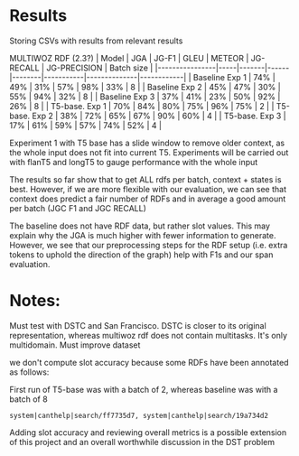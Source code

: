 # Results

Storing CSVs with results from relevant results

MULTIWOZ RDF (2.3?)
| Model          | JGA | JG-F1 | GLEU | METEOR | JG-RECALL | JG-PRECISION | Batch size |
|----------------|-----|-------|------|--------|-----------|--------------|------------|
| Baseline Exp 1 | 74% | 49%   | 31%  | 57%    | 98%       | 33%          | 8          |
| Baseline Exp 2 | 45% | 47%   | 30%  | 55%    | 94%       | 32%          | 8          |
| Baseline Exp 3 | 37% | 41%   | 23%  | 50%    | 92%       | 26%          | 8          |
| T5-base. Exp 1 | 70% | 84%   | 80%  | 75%    | 96%       | 75%          | 2          |
| T5-base. Exp 2 | 38% | 72%   | 65%  | 67%    | 90%       | 60%          | 4          |
| T5-base. Exp 3 | 17% | 61%   | 59%  | 57%    | 74%       | 52%          | 4          |
           

Experiment 1 with T5 base has a slide window to remove older context, as the whole input does not fit into current T5. Experiments will be carried out with flanT5 and longT5 to gauge performance with the whole input

The results so far show that to get ALL rdfs per batch, context + states is best. However, if we are more flexible with our evaluation, we can see that context does predict a fair number of RDFs and in average a good amount per batch (JGC F1 and JGC RECALL)

The baseline does not have RDF data, but rather slot values. This may explain why the JGA is much higher with fewer information to generate. However, we see that our preprocessing steps for the RDF setup (i.e. extra tokens to uphold the direction of the graph) help with F1s and our span evaluation. 


# Notes:

Must test with DSTC and San Francisco. DSTC is closer to its original representation, whereas multiwoz rdf does not contain multitasks. It's only multidomain. Must improve dataset

we don't compute slot accuracy because some RDFs have been annotated as follows:

First run of T5-base was with a batch of 2, whereas baseline was with a batch of 8

```
system|canthelp|search/ff7735d7, system|canthelp|search/19a734d2
```

Adding slot accuracy and reviewing overall metrics is a possible extension of this project and an overall worthwhile discussion in the DST problem
